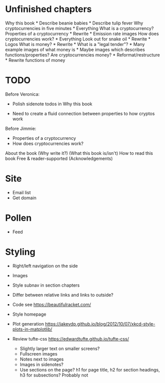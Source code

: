# Unfinished chapters

Why this book
    * Describe beanie babies
    * Describe tulip fever
Why cryptocurrencies in five minutes
    * Everything
What is a cryptocurrency?
  Properties of a cryptocurrency
    * Rewrite
    * Emission rate images
  How does cryptocurrencies work?
    * Everything
  Look out for snake oil
    * Rewrite
    * Logos
  What is money?
    * Rewrite
    * What is a "legal tender"?
    * Many example images of what money is
    * Maybe images which describes functions/properties?
  Are cryptocurrencies money?
    * Reformat/restructure
    * Rewrite functions of money

# TODO

Before Veronica:
* Polish sidenote todos in Why this book

* Need to create a fluid connection between properties to how cryptos work

Before Jimmie:
* Properties of a cryptocurrency
* How does cryptocurrencies work?

About the book
    (Why write it?)
    (What this book is/isn't)
    How to read this book
    Free & reader-supported
    (Acknowledgements)

# Site

* Email list
* Get domain

# Pollen

* Feed

# Styling

* Right/left navigation on the side
* Images
* Style subnav in section chapters
* Differ between relative links and links to outside?

* Code
  see https://beautifulracket.com/
* Style homepage
* Plot generation
  https://jakevdp.github.io/blog/2012/10/07/xkcd-style-plots-in-matplotlib/

* Review tufte-css
    https://edwardtufte.github.io/tufte-css/
    * Slightly larger text on smaller screens?
    * Fullscreen images
    * Notes next to images
    * Images in sidenotes?
    * Use sections on the page? h1 for page title, h2 for section headings, h3 for subsections?
        Probably not

